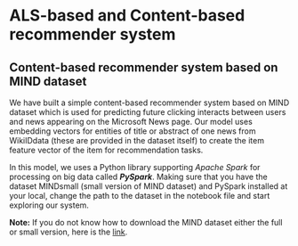 # ALS-based and Content-based recommender system

## Content-based recommender system based on MIND dataset

We have built a simple content-based recommender system based on MIND dataset which is used for predicting future clicking interacts between users and news appearing on the Microsoft News page. Our model uses embedding vectors for entities of title or abstract of one news from WikiIDdata (these are provided in the dataset itself) to create the item feature vector of the item for recommendation tasks.

In this model, we uses a Python library supporting *Apache Spark* for processing on big data called ***PySpark***. Making sure that you have the dataset MINDsmall (small version of MIND dataset) and PySpark installed at your local, change the path to the dataset in the notebook file and start exploring our system.

**Note:** If you do not know how to download the MIND dataset either the full or small version, here is the <a href=https://msnews.github.io/>link</a>.

